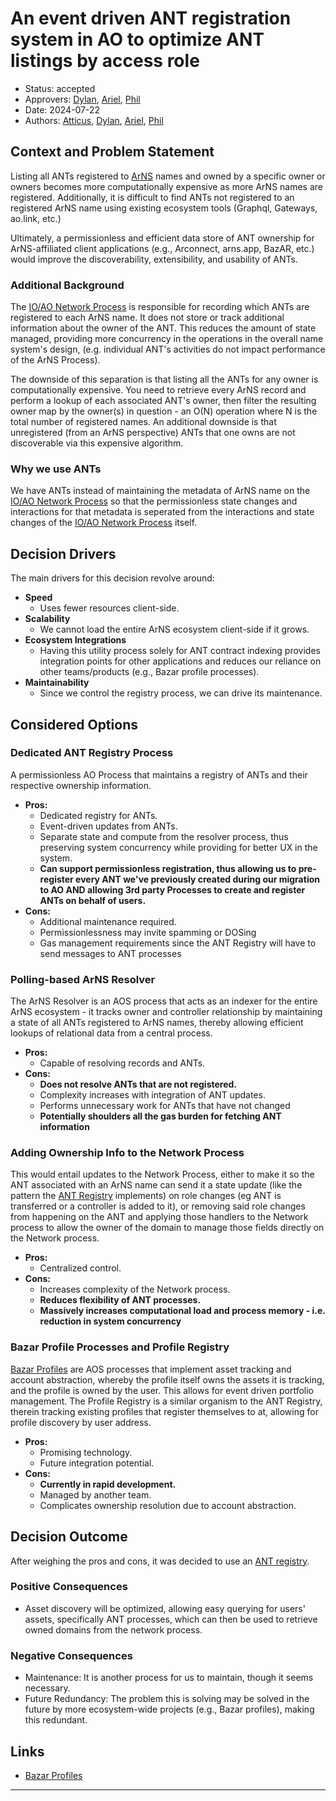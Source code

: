 # An event driven ANT registration system in AO to optimize ANT listings by access role

- Status: accepted
- Approvers: [Dylan], [Ariel], [Phil]
- Date: 2024-07-22
- Authors: [Atticus], [Dylan], [Ariel], [Phil]

## Context and Problem Statement

Listing all ANTs registered to [ArNS] names and owned by a specific owner or
owners becomes more computationally expensive as more ArNS names are registered.
Additionally, it is difficult to find ANTs not registered to an registered ArNS
name using existing ecosystem tools (Graphql, Gateways, ao.link, etc.)

Ultimately, a permissionless and efficient data store of ANT ownership for
ArNS-affiliated client applications (e.g., Arconnect, arns.app, BazAR, etc.)
would improve the discoverability, extensibility, and usability of ANTs.

### Additional Background

The [IO/AO Network Process] is responsible for recording which ANTs are
registered to each ArNS name. It does not store or track additional information
about the owner of the ANT. This reduces the amount of state managed, providing
more concurrency in the operations in the overall name system's design, (e.g.
individual ANT's activities do not impact performance of the ArNS Process).

The downside of this separation is that listing all the ANTs for any owner is
computationally expensive. You need to retrieve every ArNS record and perform a
lookup of each associated ANT's owner, then filter the resulting owner map by
the owner(s) in question - an O(N) operation where N is the total number of
registered names. An additional downside is that unregistered (from an ArNS
perspective) ANTs that one owns are not discoverable via this expensive
algorithm.

### Why we use ANTs

We have ANTs instead of maintaining the metadata of ArNS name on the [IO/AO
Network Process] so that the permissionless state changes and interactions for
that metadata is seperated from the interactions and state changes of the [IO/AO
Network Process] itself.

## Decision Drivers

The main drivers for this decision revolve around:

- **Speed**
  - Uses fewer resources client-side.
- **Scalability**
  - We cannot load the entire ArNS ecosystem client-side if it grows.
- **Ecosystem Integrations**
  - Having this utility process solely for ANT contract indexing provides
    integration points for other applications and reduces our reliance on other
    teams/products (e.g., Bazar profile processes).
- **Maintainability**
  - Since we control the registry process, we can drive its maintenance.

## Considered Options

### Dedicated ANT Registry Process

A permissionless AO Process that maintains a registry of ANTs and their
respective ownership information.

- **Pros:**
  - Dedicated registry for ANTs.
  - Event-driven updates from ANTs.
  - Separate state and compute from the resolver process, thus preserving system
    concurrency while providing for better UX in the system.
  - **Can support permissionless registration, thus allowing us to pre-register
    every ANT we've previously created during our migration to AO AND allowing
    3rd party Processes to create and register ANTs on behalf of users.**
- **Cons:**
  - Additional maintenance required.
  - Permissionlessness may invite spamming or DOSing
  - Gas management requirements since the ANT Registry will have to send
    messages to ANT processes

### Polling-based ArNS Resolver

The ArNS Resolver is an AOS process that acts as an indexer for the entire ArNS
ecosystem - it tracks owner and controller relationship by maintaining a state
of all ANTs registered to ArNS names, thereby allowing efficient lookups of
relational data from a central process.

- **Pros:**
  - Capable of resolving records and ANTs.
- **Cons:**
  - **Does not resolve ANTs that are not registered.**
  - Complexity increases with integration of ANT updates.
  - Performs unnecessary work for ANTs that have not changed
  - **Potentially shoulders all the gas burden for fetching ANT information**

### Adding Ownership Info to the Network Process

This would entail updates to the Network Process, either to make it so the ANT
associated with an ArNS name can send it a state update (like the pattern the
[ANT Registry](#dedicated-ant-registry-process) implements) on role changes (eg
ANT is transferred or a controller is added to it), or removing said role
changes from happening on the ANT and applying those handlers to the Network
process to allow the owner of the domain to manage those fields directly on the
Network process.

- **Pros:**
  - Centralized control.
- **Cons:**
  - Increases complexity of the Network process.
  - **Reduces flexibility of ANT processes.**
  - **Massively increases computational load and process memory - i.e. reduction
    in system concurrency**

### Bazar Profile Processes and Profile Registry

[Bazar Profiles] are AOS processes that implement asset tracking and account abstraction,
whereby the profile itself owns the assets it is tracking, and the profile is owned
by the user. This allows for event driven portfolio management. The Profile Registry
is a similar organism to the ANT Registry, therein tracking existing profiles that
register themselves to at, allowing for profile discovery by user address.

- **Pros:**
  - Promising technology.
  - Future integration potential.
- **Cons:**
  - **Currently in rapid development.**
  - Managed by another team.
  - Complicates ownership resolution due to account abstraction.

## Decision Outcome

After weighing the pros and cons, it was decided to use an
[ANT registry](#dedicated-ant-registry-process).

### Positive Consequences

- Asset discovery will be optimized, allowing easy querying for users' assets,
  specifically ANT processes, which can then be used to retrieve owned domains
  from the network process.

### Negative Consequences

- Maintenance: It is another process for us to maintain, though it seems
  necessary.
- Future Redundancy: The problem this is solving may be solved in the future by
  more ecosystem-wide projects (e.g., Bazar profiles), making this redundant.

## Links

- [Bazar Profiles]

---

[AoConnect]: https://github.com/permaweb/ao/tree/main/connect
[Bazar Profiles]:
  https://github.com/permaweb/ao-permaweb/tree/main/services/profiles
[ADR Template]: https://adr.github.io/
[ArNS]: https://docs.ar.io/
[IO/AO Network Process]: https://github.com/ar-io/ar-io-network-process
[Atticus]: https://github.com/atticusofsparta
[Dylan]: https://github.com/dtfiedler
[Ariel]: https://github.com/arielmelendez
[Phil]: https://github.com/vilenarios
